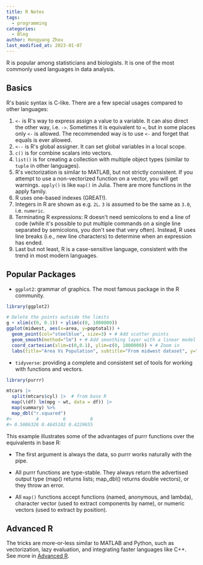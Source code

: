 ```yaml
---
title: R Notes
tags:
  - programming
categories:
  - Blog
author: Hongyang Zhou
last_modified_at: 2023-01-07
---
```


R is popular among statisticians and biologists. It is one of the most commonly used languages in data analysis.

## Basics

R's basic syntax is C-like. There are a few special usages compared to other languages:

1. `<-` is R's way to express assign a value to a variable. It can also direct the other way, i.e. `->`. Sometimes it is equivalent to `=`, but in some places only `<-` is allowed. The recommended way is to use `<-` and forget that equals is ever allowed.
2. `<--` is R's global assigner. It can set global variables in a local scope.
3. `c()` is for combine scalars into vectors.
4. `list()` is for creating a collection with multiple object types (similar to `tuple` in other languages).
5. R's vectorization is similar to MATLAB, but not strictly consistent. If you attempt to use a non-vectorized function on a vector, you will get warnings. `apply()` is like `map()` in Julia. There are more functions in the apply family.
6. R uses one-based indexes (GREAT!).
7. Integers in R are shown as e.g. `2L`. `3` is assumed to be the same as `3.0`, i.e. `numeric`.
8. Terminating R expressions: R doesn't need semicolons to end a line of code (while it's possible to put multiple commands on a single line separated by semicolons, you don't see that very often). Instead, R uses line breaks (i.e., new line characters) to determine when an expression has ended.
9. Last but not least, R is a case-sensitive language, consistent with the trend in most modern languages.

## Popular Packages

* `ggplot2`: grammar of graphics. The most famous package in the R community.

```r
library(ggplot2)

# Delete the points outside the limits
g + xlim(c(0, 0.1)) + ylim(c(0, 1000000))
ggplot(midwest, aes(x=area, y=poptotal)) + 
  geom_point(col="steelblue", size=3) + # Add scatter points
  geom_smooth(method="lm") + # Add smoothing layer with a linear model "lm"
  coord_cartesian(xlim=c(0,0.1), ylim=c(0, 1000000)) + # Zoom in
  labs(title="Area Vs Population", subtitle="From midwest dataset", y="Population", x="Area", caption="Midwest Demographics") # Add titles and axis labels
```

* `tidyverse`: providing a complete and consistent set of tools for working with functions and vectors.

```r
library(purrr)

mtcars |> 
  split(mtcars$cyl) |>  # from base R
  map(\(df) lm(mpg ~ wt, data = df)) |> 
  map(summary) %>%
  map_dbl("r.squared")
#>         4         6         8 
#> 0.5086326 0.4645102 0.4229655
```

This example illustrates some of the advantages of purrr functions over the equivalents in base R:

* The first argument is always the data, so purrr works naturally with the pipe.

* All purrr functions are type-stable. They always return the advertised output type (map() returns lists; map_dbl() returns double vectors), or they throw an error.

* All `map()` functions accept functions (named, anonymous, and lambda), character vector (used to extract components by name), or numeric vectors (used to extract by position).

## Advanced R

The tricks are more-or-less similar to MATLAB and Python, such as vectorization, lazy evaluation, and integrating faster languages like C++. See more in [Advanced R](https://adv-r.hadley.nz/index.html).
